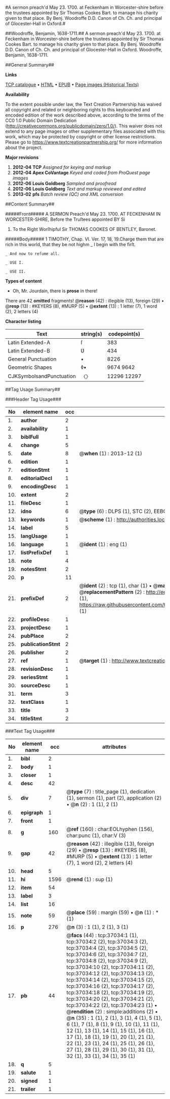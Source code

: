 #A sermon preach'd May 23. 1700. at Feckenham in Worcester-shire before the trustees appointed by Sir Thomas Cookes Bart. to manage his charity given to that place. By Benj. Woodroffe D.D. Canon of Ch. Ch. and principal of Glocester-Hall in Oxford.#

##Woodroffe, Benjamin, 1638-1711.##
A sermon preach'd May 23. 1700. at Feckenham in Worcester-shire before the trustees appointed by Sir Thomas Cookes Bart. to manage his charity given to that place. By Benj. Woodroffe D.D. Canon of Ch. Ch. and principal of Glocester-Hall in Oxford.
Woodroffe, Benjamin, 1638-1711.

##General Summary##

**Links**

[TCP catalogue](http://www.ota.ox.ac.uk/tcp/)  • 
[HTML](http://tei.it.ox.ac.uk/tcp/Texts-HTML/free/A66/A66986.html)  • 
[EPUB](http://tei.it.ox.ac.uk/tcp/Texts-EPUB/free/A66/A66986.epub) • 
[Page images (Historical Texts)](https://historicaltexts.jisc.ac.uk/eebo-99832560e)

**Availability**

To the extent possible under law, the Text Creation Partnership has waived all copyright and related or neighboring rights to this keyboarded and encoded edition of the work described above, according to the terms of the CC0 1.0 Public Domain Dedication (http://creativecommons.org/publicdomain/zero/1.0/). This waiver does not extend to any page images or other supplementary files associated with this work, which may be protected by copyright or other license restrictions. Please go to https://www.textcreationpartnership.org/ for more information about the project.

**Major revisions**

1. __2012-04__ __TCP__ *Assigned for keying and markup*
1. __2012-04__ __Apex CoVantage__ *Keyed and coded from ProQuest page images*
1. __2012-06__ __Louis Goldberg__ *Sampled and proofread*
1. __2012-06__ __Louis Goldberg__ *Text and markup reviewed and edited*
1. __2013-02__ __pfs__ *Batch review (QC) and XML conversion*

##Content Summary##

#####Front#####
A SERMON Preach'd May 23. 1700. AT FECKENHAM IN WORCESTER-SHIRE, Before the Truſtees appointed BY Si
1. To the Right Worſhipful Sir THOMAS COOKES OF BENTLEY, Baronet.

#####Body#####
1 TIMOTHY, Chap. VI. Ver. 17, 18, 19.Charge them that are rich in this world, that they be not highm
    _ I begin with the firſt.

    _ And now to reſume all.

    _ USE I.

    _ USE II.

**Types of content**

  * Oh, Mr. Jourdain, there is **prose** in there!

There are 42 **omitted** fragments! 
 @__reason__ (42) : illegible (13), foreign (29)  •  @__resp__ (13) : #KEYERS (8), #MURP (5)  •  @__extent__ (13) : 1 letter (7), 1 word (2), 2 letters (4)

**Character listing**


|Text|string(s)|codepoint(s)|
|---|---|---|
|Latin Extended-A|ſ|383|
|Latin Extended-B|Ʋ|434|
|General Punctuation|•|8226|
|Geometric Shapes|◊▪|9674 9642|
|CJKSymbolsandPunctuation|〈〉|12296 12297|

##Tag Usage Summary##

###Header Tag Usage###

|No|element name|occ|attributes|
|---|---|---|---|
|1.|__author__|2||
|2.|__availability__|1||
|3.|__biblFull__|1||
|4.|__change__|5||
|5.|__date__|8| @__when__ (1) : 2013-12 (1)|
|6.|__edition__|1||
|7.|__editionStmt__|1||
|8.|__editorialDecl__|1||
|9.|__encodingDesc__|1||
|10.|__extent__|2||
|11.|__fileDesc__|1||
|12.|__idno__|6| @__type__ (6) : DLPS (1), STC (2), EEBO-CITATION (1), PROQUEST (1), VID (1)|
|13.|__keywords__|1| @__scheme__ (1) : http://authorities.loc.gov/ (1)|
|14.|__label__|5||
|15.|__langUsage__|1||
|16.|__language__|1| @__ident__ (1) : eng (1)|
|17.|__listPrefixDef__|1||
|18.|__note__|4||
|19.|__notesStmt__|2||
|20.|__p__|11||
|21.|__prefixDef__|2| @__ident__ (2) : tcp (1), char (1)  •  @__matchPattern__ (2) : ([0-9\-]+):([0-9IVX]+) (1), (.+) (1)  •  @__replacementPattern__ (2) : http://eebo.chadwyck.com/downloadtiff?vid=$1&page=$2 (1), https://raw.githubusercontent.com/textcreationpartnership/Texts/master/tcpchars.xml#$1 (1)|
|22.|__profileDesc__|1||
|23.|__projectDesc__|1||
|24.|__pubPlace__|2||
|25.|__publicationStmt__|2||
|26.|__publisher__|2||
|27.|__ref__|1| @__target__ (1) : http://www.textcreationpartnership.org/docs/. (1)|
|28.|__revisionDesc__|1||
|29.|__seriesStmt__|1||
|30.|__sourceDesc__|1||
|31.|__term__|3||
|32.|__textClass__|1||
|33.|__title__|3||
|34.|__titleStmt__|2||


###Text Tag Usage###

|No|element name|occ|attributes|
|---|---|---|---|
|1.|__bibl__|2||
|2.|__body__|1||
|3.|__closer__|1||
|4.|__desc__|42||
|5.|__div__|7| @__type__ (7) : title_page (1), dedication (1), sermon (1), part (2), application (2)  •  @__n__ (2) : 1 (1), 2 (1)|
|6.|__epigraph__|1||
|7.|__front__|1||
|8.|__g__|160| @__ref__ (160) : char:EOLhyphen (156), char:punc (1), char:V (3)|
|9.|__gap__|42| @__reason__ (42) : illegible (13), foreign (29)  •  @__resp__ (13) : #KEYERS (8), #MURP (5)  •  @__extent__ (13) : 1 letter (7), 1 word (2), 2 letters (4)|
|10.|__head__|5||
|11.|__hi__|1596| @__rend__ (1) : sup (1)|
|12.|__item__|54||
|13.|__label__|3||
|14.|__list__|16||
|15.|__note__|59| @__place__ (59) : margin (59)  •  @__n__ (1) : * (1)|
|16.|__p__|276| @__n__ (3) : 1 (1), 2 (1), 3 (1)|
|17.|__pb__|44| @__facs__ (44) : tcp:37034:1 (1), tcp:37034:2 (2), tcp:37034:3 (2), tcp:37034:4 (2), tcp:37034:5 (2), tcp:37034:6 (2), tcp:37034:7 (2), tcp:37034:8 (2), tcp:37034:9 (2), tcp:37034:10 (2), tcp:37034:11 (2), tcp:37034:12 (2), tcp:37034:13 (2), tcp:37034:14 (2), tcp:37034:15 (2), tcp:37034:16 (2), tcp:37034:17 (2), tcp:37034:18 (2), tcp:37034:19 (2), tcp:37034:20 (2), tcp:37034:21 (2), tcp:37034:22 (2), tcp:37034:23 (1)  •  @__rendition__ (2) : simple:additions (2)  •  @__n__ (35) : 1 (1), 2 (1), 3 (1), 4 (1), 5 (1), 6 (1), 7 (1), 8 (1), 9 (1), 10 (1), 11 (1), 12 (1), 13 (1), 14 (1), 15 (1), 16 (1), 17 (1), 18 (1), 19 (1), 20 (1), 21 (1), 22 (1), 23 (1), 24 (1), 25 (1), 26 (1), 27 (1), 28 (1), 29 (1), 30 (1), 31 (1), 32 (1), 33 (1), 34 (1), 35 (1)|
|18.|__q__|5||
|19.|__salute__|1||
|20.|__signed__|1||
|21.|__trailer__|1||
